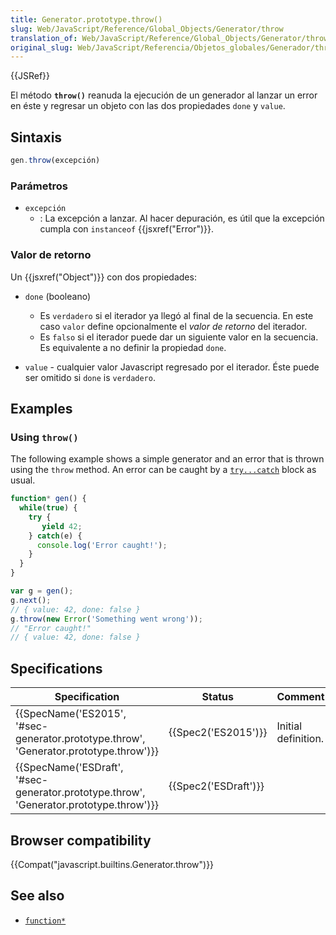 ```yaml
---
title: Generator.prototype.throw()
slug: Web/JavaScript/Reference/Global_Objects/Generator/throw
translation_of: Web/JavaScript/Reference/Global_Objects/Generator/throw
original_slug: Web/JavaScript/Referencia/Objetos_globales/Generador/throw
---
```

{{JSRef}}

El método **`throw()`** reanuda la ejecución de un generador al lanzar un error en éste y regresar un objeto con las dos propiedades `done` y `value`.

## Sintaxis

```js
gen.throw(excepción)
```

### Parámetros

- `excepción`
  - : La excepción a lanzar. Al hacer depuración, es útil que la excepción cumpla con `instanceof` {{jsxref("Error")}}.

### Valor de retorno

Un {{jsxref("Object")}} con dos propiedades:

- `done` (booleano)

  - Es `verdadero` si el iterador ya llegó al final de la secuencia. En este caso `valor` define opcionalmente el _valor de retorno_ del iterador.
  - Es `falso` si el iterador puede dar un siguiente valor en la secuencia. Es equivalente a no definir la propiedad `done`.

- `value` - cualquier valor Javascript regresado por el iterador. Éste puede ser omitido si `done` is `verdadero`.

## Examples

### Using `throw()`

The following example shows a simple generator and an error that is thrown using the `throw` method. An error can be caught by a [`try...catch`](/en-US/docs/Web/JavaScript/Reference/Statements/try...catch) block as usual.

```js
function* gen() {
  while(true) {
    try {
       yield 42;
    } catch(e) {
      console.log('Error caught!');
    }
  }
}

var g = gen();
g.next();
// { value: 42, done: false }
g.throw(new Error('Something went wrong'));
// "Error caught!"
// { value: 42, done: false }
```

## Specifications

| Specification                                                                                                        | Status                       | Comment             |
| -------------------------------------------------------------------------------------------------------------------- | ---------------------------- | ------------------- |
| {{SpecName('ES2015', '#sec-generator.prototype.throw', 'Generator.prototype.throw')}}     | {{Spec2('ES2015')}}     | Initial definition. |
| {{SpecName('ESDraft', '#sec-generator.prototype.throw', 'Generator.prototype.throw')}} | {{Spec2('ESDraft')}} |                     |

## Browser compatibility

{{Compat("javascript.builtins.Generator.throw")}}

## See also

- [`function*`](/en-US/docs/Web/JavaScript/Reference/Statements/function*)
